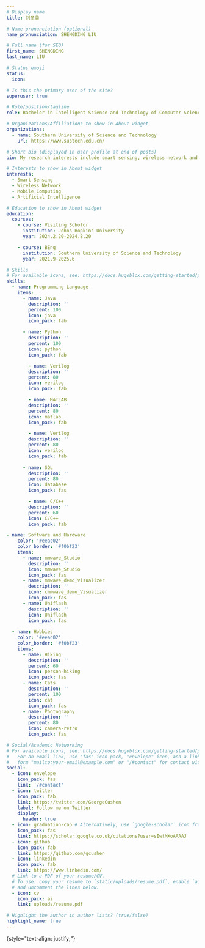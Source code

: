 ```yaml
---
# Display name
title: 刘圣鼎

# Name pronunciation (optional)
name_pronunciation: SHENGDING LIU

# Full name (for SEO)
first_name: SHENGDING
last_name: LIU

# Status emoji
status:
  icon: 

# Is this the primary user of the site?
superuser: true

# Role/position/tagline
role: Bachelor in Intelligent Science and Technology of Computer Science and Engineering Department 

# Organizations/Affiliations to show in About widget
organizations:
  - name: Southern University of Science and Technology
    url: https://www.sustech.edu.cn/

# Short bio (displayed in user profile at end of posts)
bio: My research interests include smart sensing, wireless network and mobile computing, especially the related research directions of mmwave radar and UWB.

# Interests to show in About widget
interests:
  - Smart Sensing
  - Wireless Network
  - Mobile Computing
  - Artificial Intelligence

# Education to show in About widget
education:
  courses:
    - course: Visiting Scholor
      institution: Johns Hopkins University
      year: 2024.2.20-2024.8.20

    - course: BEng
      institution: Southern University of Science and Technology
      year: 2021.9-2025.6

# Skills
# For available icons, see: https://docs.hugoblox.com/getting-started/page-builder/#icons
skills:
  - name: Programming Language
    items:
      - name: Java
        description: ''
        percent: 100
        icon: java
        icon_pack: fab

      - name: Python
        description: ''
        percent: 100
        icon: python
        icon_pack: fab

        - name: Verilog
        description: ''
        percent: 80
        icon: verilog
        icon_pack: fab

        - name: MATLAB
        description: ''
        percent: 80
        icon: matlab
        icon_pack: fab        

        - name: Verilog
        description: ''
        percent: 80
        icon: verilog
        icon_pack: fab
  
      - name: SQL
        description: ''
        percent: 80
        icon: database
        icon_pack: fas

        - name: C/C++
        description: ''
        percent: 60
        icon: C/C++
        icon_pack: fab

- name: Software and Hardware
    color: '#eeac02'
    color_border: '#f0bf23'
    items:
      - name: mmwave_Studio
        description: ''
        icon: mmwave_Studio
        icon_pack: fas
      - name: mmwave_demo_Visualizer
        description: ''
        icon: cmmwave_demo_Visualizer
        icon_pack: fas
      - name: Uniflash
        description: ''
        icon: Uniflash
        icon_pack: fas
        
  - name: Hobbies
    color: '#eeac02'
    color_border: '#f0bf23'
    items:
      - name: Hiking
        description: ''
        percent: 60
        icon: person-hiking
        icon_pack: fas
      - name: Cats
        description: ''
        percent: 100
        icon: cat
        icon_pack: fas
      - name: Photography
        description: ''
        percent: 80
        icon: camera-retro
        icon_pack: fas

# Social/Academic Networking
# For available icons, see: https://docs.hugoblox.com/getting-started/page-builder/#icons
#   For an email link, use "fas" icon pack, "envelope" icon, and a link in the
#   form "mailto:your-email@example.com" or "/#contact" for contact widget.
social:
  - icon: envelope
    icon_pack: fas
    link: '/#contact'
  - icon: twitter
    icon_pack: fab
    link: https://twitter.com/GeorgeCushen
    label: Follow me on Twitter
    display:
      header: true
  - icon: graduation-cap # Alternatively, use `google-scholar` icon from `ai` icon pack
    icon_pack: fas
    link: https://scholar.google.co.uk/citations?user=sIwtMXoAAAAJ
  - icon: github
    icon_pack: fab
    link: https://github.com/gcushen
  - icon: linkedin
    icon_pack: fab
    link: https://www.linkedin.com/
  # Link to a PDF of your resume/CV.
  # To use: copy your resume to `static/uploads/resume.pdf`, enable `ai` icons in `params.yaml`,
  # and uncomment the lines below.
  - icon: cv
    icon_pack: ai
    link: uploads/resume.pdf

# Highlight the author in author lists? (true/false)
highlight_name: true
---
```



{style="text-align: justify;"}
